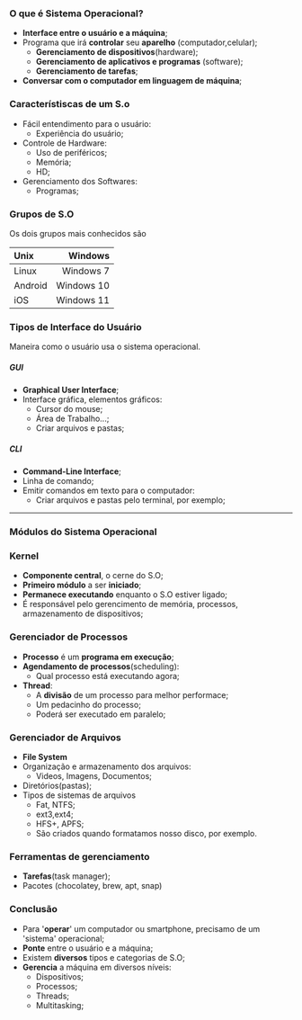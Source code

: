 ### O que é Sistema Operacional?

- **Interface entre o usuário e a máquina**;
- Programa que irá **controlar** seu **aparelho** (computador,celular);
  - **Gerenciamento de dispositivos**(hardware);
  - **Gerenciamento de aplicativos e programas** (software);
  - **Gerenciamento de tarefas**;
- **Conversar com o computador em linguagem de máquina**;

### Característiscas de um S.o

- Fácil entendimento para o usuário:
  - Experiência do usuário;
- Controle de Hardware:
  - Uso de periféricos;
  - Memória;
  - HD;
- Gerenciamento dos Softwares:
  - Programas;

### Grupos de S.O

Os dois grupos mais conhecidos são

| Unix    |    Windows |
| :------ | ---------: |
| Linux   |  Windows 7 |
| Android | Windows 10 |
| iOS     | Windows 11 |

### Tipos de Interface do Usuário

Maneira como o usuário usa o sistema operacional.

##### GUI

- **Graphical User Interface**;
- Interface gráfica, elementos gráficos:
  - Cursor do mouse;
  - Área de Trabalho...;
  - Criar arquivos e pastas;

##### CLI

- **Command-Line Interface**;
- Linha de comando;
- Emitir comandos em texto para o computador:
  - Criar arquivos e pastas pelo terminal, por exemplo;

---

### Módulos do Sistema Operacional

### Kernel

- **Componente central**, o cerne do S.O;
- **Primeiro módulo** a ser **iniciado**;
- **Permanece executando** enquanto o S.O estiver ligado;
- É responsável pelo gerencimento de memória, processos, armazenamento de dispositivos;

### Gerenciador de Processos

- **Processo** é um **programa em execução**;
- **Agendamento de processos**(scheduling):
  - Qual processo está executando agora;
- **Thread**:
  - A **divisão** de um processo para melhor performace;
  - Um pedacinho do processo;
  - Poderá ser executado em paralelo;

### Gerenciador de Arquivos

- **File System**
- Organização e armazenamento dos arquivos:
  - Videos, Imagens, Documentos;
- Diretórios(pastas);
- Tipos de sistemas de arquivos
  - Fat, NTFS;
  - ext3,ext4;
  - HFS+, APFS;
  - São criados quando formatamos nosso disco, por exemplo.

### Ferramentas de gerenciamento

- **Tarefas**(task manager);
- Pacotes (chocolatey, brew, apt, snap)

### Conclusão

- Para '**operar**' um computador ou smartphone, precisamo de um 'sistema' operacional;
- **Ponte** entre o usuário e a máquina;
- Existem **diversos** tipos e categorias de S.O;
- **Gerencia** a máquina em diversos níveis:
  - Dispositivos;
  - Processos;
  - Threads;
  - Multitasking;